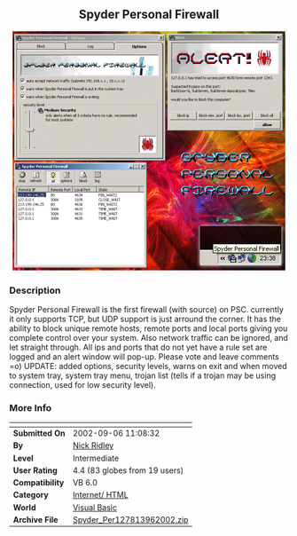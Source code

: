 ﻿<div align="center">

## Spyder Personal Firewall

<img src="PIC2002961910156149.gif">
</div>

### Description

Spyder Personal Firewall is the first firewall (with source) on PSC. currently it only supports TCP, but UDP support is just arround the corner. It has the ability to block unique remote hosts, remote ports and local ports giving you complete control over your system. Also network traffic can be ignored, and let straight through. All ips and ports that do not yet have a rule set are logged and an alert window will pop-up. Please vote and leave comments =o) UPDATE: added options, security levels, warns on exit and when moved to system tray, system tray menu, trojan list (tells if a trojan may be using connection, used for low security level).
 
### More Info
 


<span>             |<span>
---                |---
**Submitted On**   |2002-09-06 11:08:32
**By**             |[Nick Ridley](https://github.com/Planet-Source-Code/PSCIndex/blob/master/ByAuthor/nick-ridley.md)
**Level**          |Intermediate
**User Rating**    |4.4 (83 globes from 19 users)
**Compatibility**  |VB 6\.0
**Category**       |[Internet/ HTML](https://github.com/Planet-Source-Code/PSCIndex/blob/master/ByCategory/internet-html__1-34.md)
**World**          |[Visual Basic](https://github.com/Planet-Source-Code/PSCIndex/blob/master/ByWorld/visual-basic.md)
**Archive File**   |[Spyder\_Per127813962002\.zip](https://github.com/Planet-Source-Code/nick-ridley-spyder-personal-firewall__1-38673/archive/master.zip)








